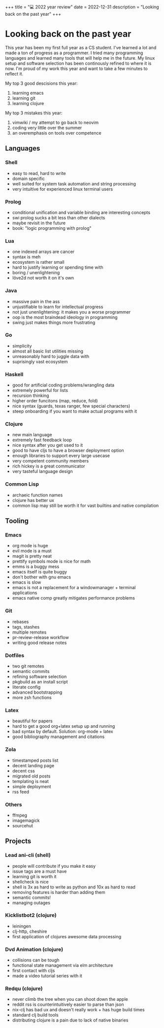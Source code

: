 +++
title = "💻 2022 year review"
date = 2022-12-31
description = "Looking back on the past year"
+++

# Looking back on the past year

This year has been my first full year as a CS student.
I've learned a lot and made a ton of progress as a programmer.
I tried many programming languages and learned many tools that will help me in the future.
My linux setup and software selection has been continously refined to where it is now.
I'm proud of my work this year and want to take a few minutes to reflect it.

My top 3 good descisions this year:

1. learning emacs
2. learning git
3. learning clojure

My top 3 mistakes this year:

1. vimwiki / my attempt to go back to neovim
2. coding very little over the summer
3. an overemphasis on tools over competence

## Languages

### Shell

- easy to read, hard to write
- domain specific
- well suited for system task automation and string processing
- very intuitive for experienced linux terminal users

### Prolog

- conditional unification and variable binding are interesting concepts
- swi prolog sucks a bit less than other dialects
- maybe revisit in the future
- book: "logic programming with prolog"

### Lua

- one indexed arrays are cancer
- syntax is meh
- ecosystem is rather small
- hard to justify learning or spending time with
- boring / unenlightening
- löve2d not worth it on it's own

### Java

- massive pain in the ass
- unjustifiable to learn for intellectual progress
- not just unenlightening: it makes you a worse programmer
- oop is the most braindead ideology in programming
- swing just makes things more frustrating

### Go

- simplicity
- almost all basic list utilities missing
- unreasonably hard to juggle data with
- suprisingly vast ecosystem

### Haskell

- good for artificial coding problems/wrangling data
- extremely powerful for lists
- recursion thinking
- higher order funcitons (map, reduce, fold)
- nice syntax (guards, texas ranger, few special characters)
- steep onboarding if you want to make actual programs with it

### Clojure

- new main language
- extremely fast feedback loop
- nice syntax after you get used to it
- good to have cljs to have a browser deployment option
- enough libraries to support every large usecase
- very competent community members
- rich hickey is a great communicator
- very tasteful language design

### Common Lisp

- archaeic function names
- clojure has better ux
- common lisp may still be worth it for vast builtins and native compilation

## Tooling

### Emacs

- org mode is huge
- evil mode is a must
- magit is pretty neat
- prettify symbols mode is nice for math
- emms is a buggy mess
- emacs itself is quite buggy
- don't bother with gnu emacs
- emacs is slow
- emacs is not a replacement for a windowmanager + terminal applications
- emacs native comp greatly mitigates performance problems

### Git

- rebases
- tags, stashes
- multiple remotes
- pr-review-release workflow
- writing good release notes

### Dotfiles

- two git remotes
- semantic commits
- refining software selection
- pkgbuild as an install script
- literate config
- advanced bootstrapping
- more zsh functions

### Latex

- beautiful for papers
- hard to get a good org+latex setup up and running
- bad syntax by default. Solution: org-mode + latex
- good bibliography management and citations

### Zola

- timestamped posts list
- decent landing page
- decent css
- migrated old posts
- templating is neat
- simple deployment
- rss feed

### Others

- ffmpeg
- imagemagick
- sourcehut

## Projects

### Lead ani-cli (shell)

- people will contribute if you make it easy
- issue tags are a must have
- learning git is worth it
- shellcheck is nice
- shell is 3x as hard to write as python and 10x as hard to read
- removing features is harder than adding them
- semantic commits!
- managing outages

### Kicklistbot2 (clojure)

- leiningen
- clj-http, cheshire
- first application of clojures awesome data processing
  
### Dvd Animation (clojure)

- collisions can be tough
- functional state management via elm architecture
- first contact with cljs
- made a video tutorial series with it

### Redqu (clojure)

- never climb the tree when you can shoot down the apple
- reddit rss is counterintuitively easier to parse than json
- nix-clj has bad ux and doesn't really work + has huge build times
- standard clj build tools
- distributing clojure is a pain due to lack of native binaries
